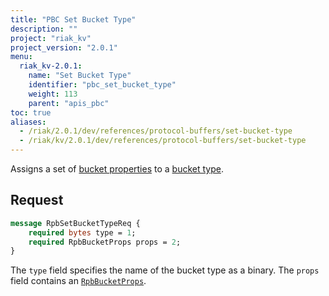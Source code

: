 ```yaml
---
title: "PBC Set Bucket Type"
description: ""
project: "riak_kv"
project_version: "2.0.1"
menu:
  riak_kv-2.0.1:
    name: "Set Bucket Type"
    identifier: "pbc_set_bucket_type"
    weight: 113
    parent: "apis_pbc"
toc: true
aliases:
  - /riak/2.0.1/dev/references/protocol-buffers/set-bucket-type
  - /riak/kv/2.0.1/dev/references/protocol-buffers/set-bucket-type
---
```


Assigns a set of [bucket properties](/riak/kv/2.0.1/developing/api/protocol-buffers/set-bucket-props) to a
[bucket type](/riak/kv/2.0.1/developing/usage/bucket-types).

## Request

```protobuf
message RpbSetBucketTypeReq {
    required bytes type = 1;
    required RpbBucketProps props = 2;
}
```

The `type` field specifies the name of the bucket type as a binary. The
`props` field contains an [`RpbBucketProps`](/riak/kv/2.0.1/developing/api/protocol-buffers/get-bucket-props).
